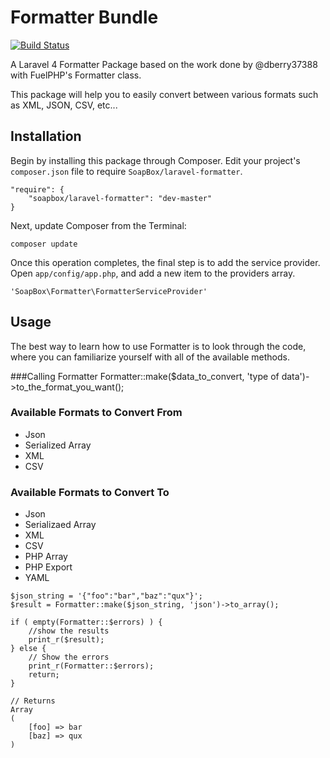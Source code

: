 Formatter Bundle
================

[![Build Status](https://travis-ci.org/SoapBox/laravel-formatter.svg?branch=master)](https://travis-ci.org/SoapBox/laravel-formatter)

A Laravel 4 Formatter Package based on the work done by @dberry37388 with FuelPHP's Formatter class.

This package will help you to easily convert between various formats such as XML, JSON, CSV, etc...


Installation
------------

Begin by installing this package through Composer. Edit your project's `composer.json` file to require `SoapBox/laravel-formatter`.

	"require": {
		"soapbox/laravel-formatter": "dev-master"
	}

Next, update Composer from the Terminal:

    composer update

Once this operation completes, the final step is to add the service provider. Open `app/config/app.php`, and add a new item to the providers array.

    'SoapBox\Formatter\FormatterServiceProvider'


Usage
-----
The best way to learn how to use Formatter is to look through the code, where you can familiarize yourself with all of the available methods.

###Calling Formatter
Formatter::make($data_to_convert, 'type of data')->to_the_format_you_want();

### Available Formats to Convert From
- Json
- Serialized Array
- XML
- CSV

### Available Formats to Convert To
- Json
- Serializaed Array
- XML
- CSV
- PHP Array
- PHP Export
- YAML

```
$json_string = '{"foo":"bar","baz":"qux"}';
$result = Formatter::make($json_string, 'json')->to_array();

if ( empty(Formatter::$errors) ) {
	//show the results
	print_r($result);
} else {
	// Show the errors
	print_r(Formatter::$errors);
	return;
}

// Returns
Array
(
    [foo] => bar
    [baz] => qux
)
```

